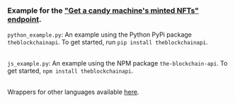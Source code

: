 ### Example for the <a href="https://docs.theblockchainapi.com/#tag/Solana-Candy-Machine/paths/~1solana~1nft~1candy_machine~1nfts/post">"Get a candy machine's minted NFTs" endpoint</a>.

`python_example.py`: An example using the Python PyPi package `theblockchainapi`. To get started, run `pip install theblockchainapi`.<br/><br/>

`js_example.py`: An example using the NPM package `the-blockchain-api`. To get started, `npm install theblockchainapi`.<br/><br/>

Wrappers for other languages available <a href="https://github.com/BL0CK-X/theblockchainapi-wrappers">here</a>.